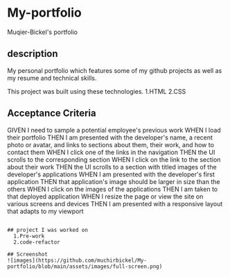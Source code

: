 # My-portfolio
Muqier-Bickel's portfolio

## description

My personal portfolio which features some of my github projects as well as my resume and technical skills.

This project was built using these technologies.
  1.HTML
  2.CSS

## Acceptance Criteria

GIVEN I need to sample a potential employee's previous work
WHEN I load their portfolio
THEN I am presented with the developer's name, a recent photo or avatar, and links to sections about them, their work, and how to contact them
WHEN I click one of the links in the navigation
THEN the UI scrolls to the corresponding section
WHEN I click on the link to the section about their work
THEN the UI scrolls to a section with titled images of the developer's applications
WHEN I am presented with the developer's first application
THEN that application's image should be larger in size than the others
WHEN I click on the images of the applications
THEN I am taken to that deployed application
WHEN I resize the page or view the site on various screens and devices
THEN I am presented with a responsive layout that adapts to my viewport
```

## project I was worked on
  1.Pre-work
  2.code-refactor

## Screenshot
![images](https://github.com/muchirbickel/My-portfolio/blob/main/assets/images/full-screen.png)





